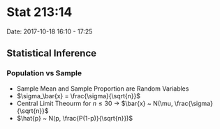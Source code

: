 # Stat 213:14
Date: 2017-10-18 16:10 - 17:25


## Statistical Inference

### Population vs Sample

- Sample Mean and Sample Proportion are Random Variables
- $\sigma_\bar{x} = \frac{\sigma}{\sqrt{n}}$
- Central Limit Theourm for $n \leq 30$ -> $\bar{x} ~ N(\mu, \frac{\sigma}{\sqrt{n}}$ 
- $\hat{p} ~ N(p, \frac{P(1-p)}{\sqrt{n}})$